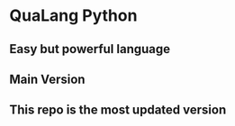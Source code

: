 # **QuaLang Python**


## Easy but powerful language


## Main Version


## This repo is the most updated version